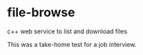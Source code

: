 # file-browse
c++ web service to list and download files

This was a take-home test for a job interview.

